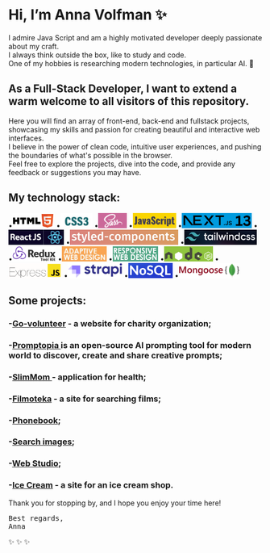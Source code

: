 # Hi, I’m Anna Volfman ✨

I admire Java Script and am a highly motivated developer deeply passionate about my craft.
<br> I always think outside the box, like to study and code.
<br>
One of my hobbies is researching modern technologies, in particular AI. 🤖

## As a Full-Stack Developer, I want to extend a warm welcome to all visitors of this repository.

Here you will find an array of front-end, back-end and fullstack projects, showcasing my skills and passion for creating beautiful and interactive web interfaces. <br>
I believe in the power of clean code, intuitive user experiences, and pushing the boundaries of what's possible in the browser.
<br>
Feel free to explore the projects, dive into the code, and provide any feedback or suggestions you may have.

## My technology stack:

•<img src="/images/w3_html5-ar21.png" height="30">
•<img src="/images/CSS3-Interview-Questions-1.jpg" height="30">
•<img src="/images/sass.png" height="30">
•<img src="/images/java-script.jpg" height="30">
•<img src="/images/1_jvXSiyAs8vZgT1PFV-bPQQ.png" height="30">
•<img src="/images/reactjs-2.png" height="30">
•<img src="/images/meta.png" height="30">
•<img src="/images/8e909c88-4e83-4af4-b5b2-4a50a9b571f7-cover.png" height="30">
•<img src="/images/1683961037831.png" height="30">
•<img src="/images/завантаження2.jpg" height="30">
•<img src="/images/завантаження.jpg" height="30">
•<img src="/images/1_mp91A9RzagntGGjBnwu4Yw.png" height="30">
•<img src="/images/beginners-guide-to-using-express-js-and-node-js-framework.png" height="30">
•<img src="/images/strapi.jpg" height="30">
•<img src="/images/1_-5w8bX-XiOtwdmhQ2W7_TA.png" height="30">
•<img src="/images/1_acfAKaDI7uv5GyFnJmiPhA.png" height="30">

## Some projects:

### -[Go-volunteer](https://www.go-volonteer.in.ua/) - a website for charity organization;

### -[Promptopia ](https://promptopia-eight-sigma.vercel.app/) is an open-source AI prompting tool for modern world to discover, create and share creative prompts;

### -[SlimMom ](https://aniyavolfman.github.io/health-app-project/)- application for health;

### -[Filmoteka](https://aniyavolfman.github.io/filmoteka/) - a site for searching films;

### -[Phonebook](https://aniyavolfman.github.io/goit-react-hw-08-phonebook/);

### -[Search images](https://aniyavolfman.github.io/search-images/);

### -[Web Studio](https://aniyavolfman.github.io/goit-markup-hw-08/index.html);

### -[Ice Cream](https://aniyavolfman.github.io/team-project-scss/) - a site for an ice cream shop.

Thank you for stopping by, and I hope you enjoy your time here!

<pre>Best regards,
Anna</pre>

✨ ✨ ✨
